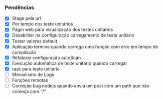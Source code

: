 ### Pendências

- [x] Stage pela url
- [x] Por tempo nos teste unitários
- [x] Págin web para visualização dos testes unitários
- [x] Desabilitar na configuração carregamento de teste unitário
- [x] Testar valores default
- [x] Aplicação termina quando carrega uma função com erro em tempo de compilação
- [x] Refatorar configuração autoScan
- [x] Execução automática de teste unitário quando carregar
- [x] task para teste unitario
- [ ] Mecanismo de Logs
- [ ] Funções remotas
- [ ] Correção bug nodejs quando envia um post com um path que não começa com "/"